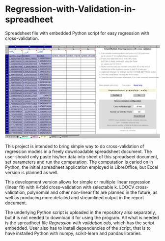 # Regression-with-Validation-in-spreadheet
Spreadsheet file with embedded Python script for easy regression with cross-validation.

![screenshot v. 0.2a](https://github.com/tomas4/Regression-with-Validation-in-spreadheet/blob/main/screenshot-v0.2a.png)

This project is intended to bring simple way to do cross-validation of regression models in a freely downloadable spreadsheet document. The user should only paste his/her data into sheet of this spreadseet document, set parameters and run the computation. The computation is caried on in Python, the initial spreadheet application employed is LibreOffice, but Excel version is planned as well.

This development version allows for simple or multiple linear regression (linear fit) with K-fold cross-validation with selectable k. LOOCV cross-validation, polynomial and other non-linear fits are planned in the future, as well as producing more detailed and streamlined output in the report document.

The underlying Python script is uploaded in the repository also separately, but it is not needed to download it for using the program. All what is needed is the spreadheet file _Regression with validation.ods_, which has the script embedded. User also has to install dependencies of the script, that is to have installed Python with numpy, scikit-learn and pandas libraries. 
